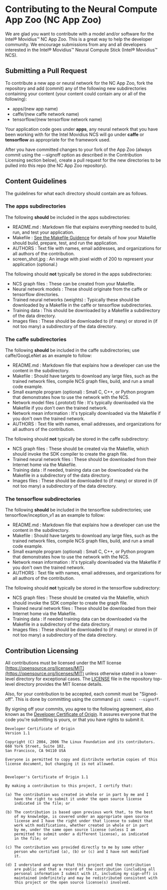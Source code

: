# Contributing to the Neural Compute App Zoo (NC App Zoo)

We are glad you want to contribute with a model and/or software for the Intel® Movidius™ NC App Zoo. This is a great way to help the developer community. We encourage submissions from any and all developers interested in the Intel® Movidius™ Neural Compute Stick (Intel® Movidius™ NCS).

## Submitting a Pull Request
To contribute a new app or neural network for the NC App Zoo, fork the repository and add (commit) any of the following new subdirectories containing your content (your content could contain any or all of the following):
- apps/(new app name)
- caffe/(new caffe network name)
- tensorflow/(new tensorflow network name)

Your application code goes under **apps**, any neural network that you have been working with for the Intel Movidius NCS will go under **caffe** or **tensorflow** as appropriate for the framework used.

After you have committed changes to your fork of the App Zoo (always commit using the --signoff option as described in the Contribution Licensing section below), create a pull request for the new directories to be pulled into this repo (the NC App Zoo repository).

## Content Guidelines
The guidelines for what each directory should contain are as follows.

### The **apps** subdirectories
The following **should** be included in the apps subdirectories:
- README.md : Markdown file that explains everything needed to build, run, and test your application.
- Makefile : [See the Makefile Guidence](MAKEFILE_GUIDANCE.md) for details of how your Makefile should build, prepare, test, and run the application.
- AUTHORS : Text file with names, email addresses, and organizations for all authors of the contribution.
- screen_shot.jpg : An image with pixel width of 200 to represent your application (optional.)

The following should **not** typically be stored in the apps subdirectories:
- NCS graph files : These can be created from your Makefile.
- Neural network models : These should originate from the caffe or tensorflow directories.
- Trained neural networks (weights) : Typically these should be downloaded by a Makefile in the caffe or tensorflow subdirectories.
- Training data : This should be downloaded by a Makefile a subdirectory of the data directory.
- Images files : These should be downloaded to (if many) or stored in (if not too many) a subdirectory of the data directory.

### The **caffe** subdirectories
The following **should** be included in the caffe subdirectories; use caffe/GoogLeNet as an example to follow:
- README.md : Markdown file that explains how a developer can use the content in the subdirectory.
- Makefile : Should have targets to download any large files, such as the trained network files, compile NCS graph files, build, and run a small code example.
- Small example program (optional) : Small C, C++, or Python program that demonstrates how to use the network with the NCS.
- Network model files (.prototxt) file : It's typically downloaded via the Makefile if you don't own the trained network.
- Network mean information : It's typically downloaded via the Makefile if you don't own the trained network.
- AUTHORS : Text file with names, email addresses, and organizations for all authors of the contribution.

The following should **not** typically be stored in the caffe subdirectory:
- NCS graph files : These should be created via the Makefile, which should invoke the SDK compiler to create the graph file.
- Trained neural network files : These should be downloaded from their Internet home via the Makefile.
- Training data : If needed, training data can be downloaded via the Makefile in a subdirectory of the data directory.
- Images files : These should be downloaded to (if many) or stored in (if not too many) a subdirectory of the data directory. 

### The **tensorflow** subdirectories
The following **should** be included in the tensorflow subdirectories; use tensorflow/inception_v1 as an example to follow:
- README.md : Markdown file that explains how a developer can use the content in the subdirectory.
- Makefile : Should have targets to download any large files, such as the trained network files, compile NCS graph files, build, and run a small code example.
- Small example program (optional) : Small C, C++, or Python program that demonstrates how to use the network with the NCS.
- Network mean information : It's typically downloaded via the Makefile if you don't own the trained network.
- AUTHORS : Text file with names, email addresses, and organizations for all authors of the contribution.

The following should **not** typically be stored in the tensorflow subdirectory:
- NCS graph files : These should be created via the Makefile, which should invoke the SDK compiler to create the graph file.
- Trained neural network files : These should be downloaded from their Internet home via the Makefile.
- Training data : If needed training data can be downloaded via the Makefile in a subdirectory of the data directory.
- Images files : These should be downloaded to (if many) or stored in (if not too many) a subdirectory of the data directory.

## Contribution Licensing
All contributions must be licensed under the MIT license [https://opensource.org/licenses/MIT](https://opensource.org/licenses/MIT) unless otherwise stated in a lower-level directory for exceptional cases. The [LICENSE](LICENSE) file in the repository top-level directory provides the MIT license details.

Also, for your contribution to be accepted, each commit must be "Signed-off". This is done by committing using the command `git commit --signoff`.

By signing off your commits, you agree to the following agreement, also known as the [Developer Certificate of Origin](http://developercertificate.org/). It assures everyone that the code you're submitting is yours, or that you have rights to submit it.

```
Developer Certificate of Origin
Version 1.1

Copyright (C) 2004, 2006 The Linux Foundation and its contributors.
660 York Street, Suite 102,
San Francisco, CA 94110 USA

Everyone is permitted to copy and distribute verbatim copies of this
license document, but changing it is not allowed.


Developer's Certificate of Origin 1.1

By making a contribution to this project, I certify that:

(a) The contribution was created in whole or in part by me and I
    have the right to submit it under the open source license
    indicated in the file; or

(b) The contribution is based upon previous work that, to the best
    of my knowledge, is covered under an appropriate open source
    license and I have the right under that license to submit that
    work with modifications, whether created in whole or in part
    by me, under the same open source license (unless I am
    permitted to submit under a different license), as indicated
    in the file; or

(c) The contribution was provided directly to me by some other
    person who certified (a), (b) or (c) and I have not modified
    it.

(d) I understand and agree that this project and the contribution
    are public and that a record of the contribution (including all
    personal information I submit with it, including my sign-off) is
    maintained indefinitely and may be redistributed consistent with
    this project or the open source license(s) involved.
```

